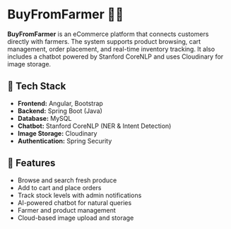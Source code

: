 # BuyFromFarmer 🛒🌾

**BuyFromFarmer** is an eCommerce platform that connects customers directly with farmers. The system supports product browsing, cart management, order placement, and real-time inventory tracking. It also includes a chatbot powered by Stanford CoreNLP and uses Cloudinary for image storage.

## 🔧 Tech Stack

- **Frontend:** Angular, Bootstrap
- **Backend:** Spring Boot (Java)
- **Database:** MySQL
- **Chatbot:** Stanford CoreNLP (NER & Intent Detection)
- **Image Storage:** Cloudinary
- **Authentication:** Spring Security

## 🚀 Features

- Browse and search fresh produce
- Add to cart and place orders
- Track stock levels with admin notifications
- AI-powered chatbot for natural queries
- Farmer and product management
- Cloud-based image upload and storage
